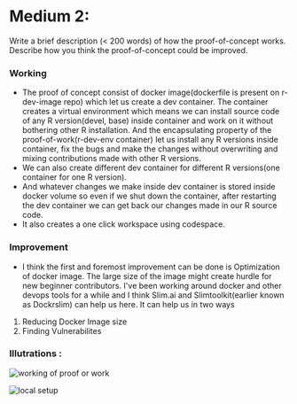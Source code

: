 # Medium 2:
Write a brief description (< 200 words) of how the proof-of-concept works. Describe how you think the proof-of-concept could be improved.​

### Working
- The proof of concept consist of docker image(dockerfile is present on r-dev-image repo) which let us create a dev container. The container creates a virtual environment which means we can install source code of any R version(devel, base) inside container and work on it without bothering other R installation. And the encapsulating property of the proof-of-work(r-dev-env container) let us install any R versions inside container, fix the bugs and make the changes without overwriting and mixing contributions made with other R versions.
- We can also create different dev container for different R versions(one container for one R version).
- And whatever changes we make inside dev container is stored inside docker volume so even if we shut down the container, after restarting the dev container we can get back our changes made in our R source code.
- It also creates a one click workspace using codespace.

### Improvement
- I think the first and foremost improvement can be done is Optimization of docker image. The large size of the image might create hurdle for new beginner contributors. I've been working around docker and other devops tools for a while and I think Slim.ai and Slimtoolkit(earlier known as Dockrslim) can help us here. It can help us in two ways 
1. Reducing Docker Image size
2. Finding Vulnerabilites

### Illutrations :

![working of proof or work](https://user-images.githubusercontent.com/72031540/229110420-351702af-4252-4b56-a552-e1c8cff5269d.png)

![local setup](https://user-images.githubusercontent.com/72031540/229110383-b6bc1600-1bed-4d8b-99fd-5c90910b30a1.png)
